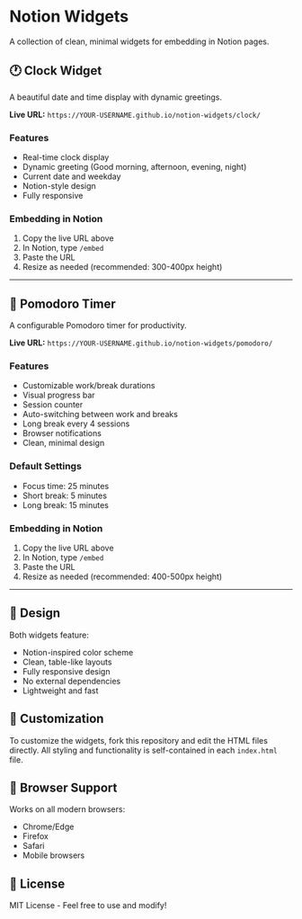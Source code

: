 # Notion Widgets

A collection of clean, minimal widgets for embedding in Notion pages.

## 🕐 Clock Widget

A beautiful date and time display with dynamic greetings.

**Live URL:** `https://YOUR-USERNAME.github.io/notion-widgets/clock/`

### Features
- Real-time clock display
- Dynamic greeting (Good morning, afternoon, evening, night)
- Current date and weekday
- Notion-style design
- Fully responsive

### Embedding in Notion
1. Copy the live URL above
2. In Notion, type `/embed`
3. Paste the URL
4. Resize as needed (recommended: 300-400px height)

---

## 🍅 Pomodoro Timer

A configurable Pomodoro timer for productivity.

**Live URL:** `https://YOUR-USERNAME.github.io/notion-widgets/pomodoro/`

### Features
- Customizable work/break durations
- Visual progress bar
- Session counter
- Auto-switching between work and breaks
- Long break every 4 sessions
- Browser notifications
- Clean, minimal design

### Default Settings
- Focus time: 25 minutes
- Short break: 5 minutes
- Long break: 15 minutes

### Embedding in Notion
1. Copy the live URL above
2. In Notion, type `/embed`
3. Paste the URL
4. Resize as needed (recommended: 400-500px height)

---

## 🎨 Design

Both widgets feature:
- Notion-inspired color scheme
- Clean, table-like layouts
- Fully responsive design
- No external dependencies
- Lightweight and fast

## 🔧 Customization

To customize the widgets, fork this repository and edit the HTML files directly. All styling and functionality is self-contained in each `index.html` file.

## 📱 Browser Support

Works on all modern browsers:
- Chrome/Edge
- Firefox
- Safari
- Mobile browsers

## 📄 License

MIT License - Feel free to use and modify!
